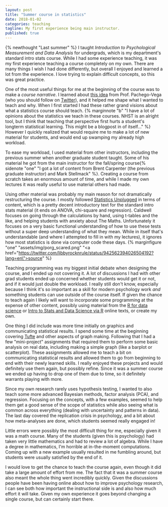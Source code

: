```yaml
---
layout: post
title: "Summer course in statistics"
date: 2018-01-02
categories: teaching
tagline: My first experience being main instructor.
published: true
---
```


{% newthought "Last summer" %} I taught _Introduction to Psychological Measurement and Data Analysis_ for undergrads, which is my department's standard intro stats course. While I had some experience teaching, it was my first experience teaching a course completely on my own. There are many things I wish I had done differently, but overall I enjoyed and learned a lot from the experience. I love trying to explain difficult concepts, so this was great practice.

One of the most useful things for me at the beginning of the course was to make a _course narrative_. I learned about [this idea](https://www.universityaffairs.ca/career-advice/career-advice-article/syllabus-writing-storytelling/) from Prof. Pachego-Vega (who you should follow on [Twitter](https://twitter.com/raulpacheco)), and it helped me shape what I wanted to teach and why. When I first started I had these rather grand visions about what a statistics course should teach.
{% marginnote "b" "I have a lot of opinions about the statistics we teach in these courses. NHST is an alright tool, but I think that teaching that perspective first hurts a student's longterm statistical learning. This might be a blogpost in of itself..." %} However I quickly realized that would require me to make a lot of new material for students, and would end up swamping my already high workload.

To ease my workload, I used material from other instructors, including the previous summer when another graduate student taught. Some of his material he got from the main instructor for the fall/spring course{% sidenote "one" "I got a lot of content from Brent Carpenter (the previous graduate instructor) and Mark Stellmack" %}. Creating a course from scratch takes an enormous amount of time, and while I made my own lectures it was really useful to use material others had made.

Using other material was probably my main reason for not dramatically restructuring the course. I mostly followed [Statistics Unplugged](https://www.amazon.com/Statistics-Unplugged-Sally-Caldwell/dp/0840029438) in terms of content, which is a pretty decent introductory text for the standard intro stats material (it ends on ANOVA, chi-square and regression). Caldwell focuses on going through the calculations by hand, using t-tables and the like, and helping students with anxiety about The Maths. Unfortunately it focuses on a very basic functional understanding of how to use these tests without a super deep understanding of what they mean. While in itself that's understandable (and where I attempted to fill in with my lectures), it ignores how most statistics is done via computer code these days.
{% marginfigure "one" "assets/img/porg_scared.png" "<a href=\"https://twitter.com/libbyrocknrule/status/942562394026504192?lang=en\">source</a>" %}

Teaching programming was my biggest initial debate when designing the course, and I ended up not covering it. A lot of discussions I had with other grad students ended up concerned whether students would get it or not, and if it would just double the workload. I really still don't know, especially because I think it's so important as a skill for modern psychology work *and* something students can use outside of the course itself. If given the chance to teach again I likely will want to incorporate some programming at the expense of other content, possibly using material from the [R for data science](http://r4ds.had.co.nz/) or [Intro to Stats and Data Science via R](http://moderndive.com/index.html) online texts, or create my own.

One thing I did include was more time initially on graphics and communicating statistical results. I spend some time at the beginning covering [Tufte](https://www.sfu.ca/cmns/courses/2012/801/1-Readings/Tufte%20Visual%20and%20Statistical%20Thinking.pdf) and other aspects of graph making. Following that I had a few "mini-project" assignments that required them to perform some basic analysis on real data, including making a simple graph (like a barplot or scatterplot). These assignments allowed me to teach a bit on communicating statistical results and allowed them to go from beginning to end with their newly learned skills. I really enjoyed these projects and would definitely use them again, but possibly refine. Since it was a summer course we ended up having to drop one of them due to time, so it definitely warrants playing with more.

Since my own research rarely uses hypothesis testing, I wanted to also teach some more advanced Bayesian methods, factor analysis (PCA), and regression. Focusing on the concepts, with a few examples, seemed to help them get a good sense of the scope of statistics while also seeing what is common across everything (dealing with uncertainty and patterns in data). The last day covered the replication crisis in psychology, and a bit about how meta-analyses are done, which students seemed really engaged in!

Little errors were possibly the most difficult thing for me, especially given it was a math course. Many of the students (given this is psychology) had taken very little mathematics and had to review a lot of algebra. While I have a degree in mathematics, I'm horrible at in-the-moment computations. Coming up with a new example usually resulted in me fumbling around, but students were usually satisfied by the end of it.

I would love to get the chance to teach the course again, even though it did take a large amount of effort from me. The fact that it was a summer course also meant the whole thing went incredibly quickly. Given the discussions people have been having online about how to improve psychology research, I can see both how important the instructional side is and also how much effort it will take. Given my own experience it goes beyond changing a single course, but can certainly start there.

